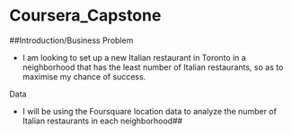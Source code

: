 # Coursera_Capstone

##Introduction/Business Problem
- I am looking to set up a new Italian restaurant in Toronto in a neighborhood that has the least number of Italian restaurants, so as to maximise my chance of success.

Data
- I will be using the Foursquare location data to analyze the number of Italian restaurants in each neighborhood##

